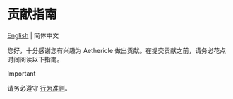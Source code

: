 # 贡献指南

[English](CONTRIBUTING.md) | 简体中文

您好，十分感谢您有兴趣为 Aethericle 做出贡献。在提交贡献之前，请务必花点时间阅读以下指南。

> [!IMPORTANT]
> 请务必遵守 [行为准则](../CODE_OF_CONDUCT.md)。

<!-- TODO -->